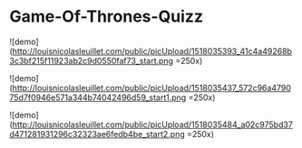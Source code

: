 # Game-Of-Thrones-Quizz

![demo](http://louisnicolasleuillet.com/public/picUpload/1518035393_41c4a49268b3c3bf215f11923ab2c9d0550faf73_start.png =250x)

![demo](http://louisnicolasleuillet.com/public/picUpload/1518035437_572c96a479075d7f0946e571a344b74042496d59_start1.png =250x)

![demo](http://louisnicolasleuillet.com/public/picUpload/1518035484_a02c975bd37d471281931296c32323ae6fedb4be_start2.png =250x)


